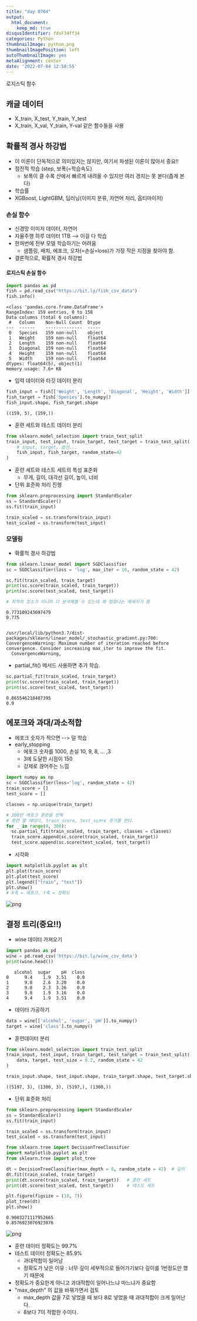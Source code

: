 ```yaml
---
title: "day 0704"
output:
  html_document:
    keep_md: true
disqusIdentifier: fdsF34ff34
categories: Python
thumbnailImage: python.png
thumbnailImagePosition: left
autoThumbnailImage: yes
metaAlignment: center
date: '2022-07-04 12:50:55'
---
```


로지스틱 함수

<!-- excerpt -->


## 캐글 데이터
- X_train, X_test, Y_train, Y_test
- X_train, X_val, Y_train, Y-val  같은 함수들을 사용

## 확률적 경사 하강법
- 이 이론이 단독적으로 의미있지는 않지만, 여기서 파생된 이론이 많아서 중요!!
- 점진적 학습 (step, 보폭(=학습속도)
  + 보폭이 클 수록 산에서 빠르게 내려올 수 있지만 여러 경치는 못 본다(좁게 본다)
- 학습률
- XGBoost, LightGBM, 딥러닝(이미지 분류, 자연어 처리, 옵티마이저)

### 손실 함수
- 신경망 이미지 데이터, 자연어
- 자율주행 하루 데이터 1TB --> 이걸 다 학습
- 한꺼번에 전부 모델 학습하기는 어려움
  + 샘플링, 배치, 에포크, 오차(=손실=loss)가 가장 작은 지점을 찾아야 함.
- 결론적으로, 확률적 경사 하강법


#### 로지스틱 손실 함수


```python
import pandas as pd
fish = pd.read_csv("https://bit.ly/fish_csv_data")
fish.info()
```

    <class 'pandas.core.frame.DataFrame'>
    RangeIndex: 159 entries, 0 to 158
    Data columns (total 6 columns):
     #   Column    Non-Null Count  Dtype  
    ---  ------    --------------  -----  
     0   Species   159 non-null    object 
     1   Weight    159 non-null    float64
     2   Length    159 non-null    float64
     3   Diagonal  159 non-null    float64
     4   Height    159 non-null    float64
     5   Width     159 non-null    float64
    dtypes: float64(5), object(1)
    memory usage: 7.6+ KB
    

- 입력 데이터와 타깃 데이터 분리


```python
fish_input = fish[['Weight', 'Length', 'Diagonal', 'Height', 'Width']].to_numpy()
fish_target = fish['Species'].to_numpy()
fish_input.shape, fish_target.shape
```




    ((159, 5), (159,))



- 훈련 세트와 테스트 데이터 분리


```python
from sklearn.model_selection import train_test_split
train_input, test_input, train_target, test_target = train_test_split(
    # input, target, 옵션...
    fish_input, fish_target, random_state=42
)
```

- 훈련 세트와 테스트 세트의 특성 표준화
  + 무게, 길이, 대각선 길이, 높이, 너비
- 단위 표준화 처리 진행


```python
from sklearn.preprocessing import StandardScaler
ss = StandardScaler()
ss.fit(train_input)

train_scaled = ss.transform(train_input)
test_scaled = ss.transform(test_input)


```

### 모델링
- 확률적 경사 하강법


```python
from sklearn.linear_model import SGDClassifier
sc = SGDClassifier(loss = 'log', max_iter = 10, random_state = 42)

sc.fit(train_scaled, train_target)
print(sc.score(train_scaled, train_target))
print(sc.score(test_scaled, test_target))

# 최적의 장소가 아니라 더 분석해볼 수 있는데 왜 멈췄냐는 메세지가 뜸
```

    0.773109243697479
    0.775
    

    /usr/local/lib/python3.7/dist-packages/sklearn/linear_model/_stochastic_gradient.py:700: ConvergenceWarning: Maximum number of iteration reached before convergence. Consider increasing max_iter to improve the fit.
      ConvergenceWarning,
    

- partial_fit() 메서드 사용하면 추가 학습.


```python
sc.partial_fit(train_scaled, train_target)
print(sc.score(train_scaled, train_target))
print(sc.score(test_scaled, test_target))
```

    0.865546218487395
    0.9
    

## 에포크와 과대/과소적합
- 에포크 숫자가 적으면 --> 덜 학습
- early_stopping
  + 에포크 숫자를 1000, 손실 10, 9, 8, ... ,3
  + 3에 도달한 시점이 150
  + 강제로 끊어주는 느낌


```python
import numpy as np
sc = SGDClassifier(loss='log', random_state = 42)
train_score = []
test_score = []

classes = np.unique(train_target)

# 300번 에포크 훈련을 반복
# 훈련 할 때마다, train_score, test_score 추가를 한다.
for _ in range(0, 300):
  sc.partial_fit(train_scaled, train_target, classes = classes)
  train_score.append(sc.score(train_scaled, train_target))
  test_score.append(sc.score(test_scaled, test_target))
```

- 시각화


```python
import matplotlib.pyplot as plt
plt.plot(train_score)
plt.plot(test_score)
plt.legend(["train", "test"])
plt.show()
# X축 = 에포크, Y축 = 정확도
```


    
![png](/images/0704/output_18_0.png)
    


## 결정 트리(중요!!)
- wine 데이터 가져오기


```python
import pandas as pd
wine = pd.read_csv('https://bit.ly/wine_csv_data')
print(wine.head())
```

       alcohol  sugar    pH  class
    0      9.4    1.9  3.51    0.0
    1      9.8    2.6  3.20    0.0
    2      9.8    2.3  3.26    0.0
    3      9.8    1.9  3.16    0.0
    4      9.4    1.9  3.51    0.0
    

- 데이터 가공하기


```python
data = wine[['alcohol', 'sugar', 'pH']].to_numpy()
target = wine['class'].to_numpy()
```

- 훈련데이터 분리


```python
from sklearn.model_selection import train_test_split
train_input, test_input, train_target, test_target = train_test_split(
    data, target, test_size = 0.2, random_state = 42
)

train_input.shape, test_input.shape, train_target.shape, test_target.shape
```




    ((5197, 3), (1300, 3), (5197,), (1300,))



- 단위 표준화 처리


```python
from sklearn.preprocessing import StandardScaler
ss = StandardScaler()
ss.fit(train_input)

train_scaled = ss.transform(train_input)
test_scaled = ss.transform(test_input)
```


```python
from sklearn.tree import DecisionTreeClassifier
import matplotlib.pyplot as plt
from sklearn.tree import plot_tree

dt = DecisionTreeClassifier(max_depth = 8, random_state = 42)  # 깊이
dt.fit(train_scaled, train_target)
print(dt.score(train_scaled, train_target))   # 훈련 세트
print(dt.score(test_scaled, test_target))     # 테스트 세트

plt.figure(figsize = (10, 7))
plot_tree(dt)
plt.show()
```

    0.9003271117952665
    0.8576923076923076
    


    
![png](/images/0704/output_27_1.png)
    


- 훈련 데이터 정확도는 99.7%
- 테스트 데이터 정확도는 85.9%
  + 과대적합이 일어남
  + 정확도가 낮은 이유 : 너무 깊이 세부적으로 들어가기보다 깊이를 1번정도만 했기 때문에
- 정확도가 중요한게 아니고 과대적합이 일어나느냐 마느냐가 중요함
- "max_depth" 의 값을 바꿔가면서 검토
  + max_depth 값을 7로 넣었을 때 보다 8로 넣었을 때 과대적합이 크게 일어난다.
  + 8보다 7이 적합한 수이다.
